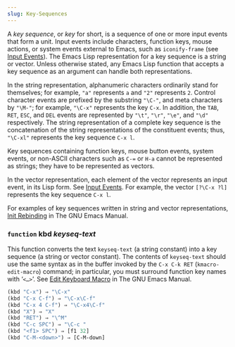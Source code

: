 ```yaml
---
slug: Key-Sequences
---
```


A *key sequence*, or *key* for short, is a sequence of one or more input events that form a unit. Input events include characters, function keys, mouse actions, or system events external to Emacs, such as `iconify-frame` (see [Input Events](Input-Events)). The Emacs Lisp representation for a key sequence is a string or vector. Unless otherwise stated, any Emacs Lisp function that accepts a key sequence as an argument can handle both representations.

In the string representation, alphanumeric characters ordinarily stand for themselves; for example, `"a"` represents `a` and `"2"` represents `2`. Control character events are prefixed by the substring `"\C-"`, and meta characters by `"\M-"`; for example, `"\C-x"` represents the key `C-x`. In addition, the `TAB`, `RET`, `ESC`, and `DEL` events are represented by `"\t"`, `"\r"`, `"\e"`, and `"\d"` respectively. The string representation of a complete key sequence is the concatenation of the string representations of the constituent events; thus, `"\C-xl"` represents the key sequence `C-x l`.

Key sequences containing function keys, mouse button events, system events, or non-ASCII characters such as `C-=` or `H-a` cannot be represented as strings; they have to be represented as vectors.

In the vector representation, each element of the vector represents an input event, in its Lisp form. See [Input Events](Input-Events). For example, the vector `[?\C-x ?l]` represents the key sequence `C-x l`.

For examples of key sequences written in string and vector representations, [Init Rebinding](https://www.gnu.org/software/emacs/manual/html_mono/emacs.html#Init-Rebinding) in The GNU Emacs Manual.

### <span className="tag function">`function`</span> **kbd** *keyseq-text*

This function converts the text `keyseq-text` (a string constant) into a key sequence (a string or vector constant). The contents of `keyseq-text` should use the same syntax as in the buffer invoked by the `C-x C-k RET` (`kmacro-edit-macro`) command; in particular, you must surround function key names with ‘`<…>`’. See [Edit Keyboard Macro](https://www.gnu.org/software/emacs/manual/html_mono/emacs.html#Edit-Keyboard-Macro) in The GNU Emacs Manual.

```lisp
(kbd "C-x") ⇒ "\C-x"
(kbd "C-x C-f") ⇒ "\C-x\C-f"
(kbd "C-x 4 C-f") ⇒ "\C-x4\C-f"
(kbd "X") ⇒ "X"
(kbd "RET") ⇒ "\^M"
(kbd "C-c SPC") ⇒ "\C-c "
(kbd "<f1> SPC") ⇒ [f1 32]
(kbd "C-M-<down>") ⇒ [C-M-down]
```
